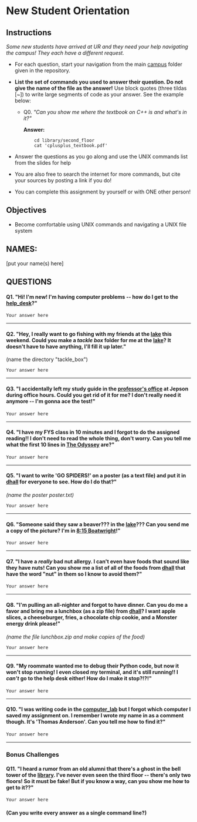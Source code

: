 # New Student Orientation

## Instructions

*Some new students have arrived at UR and they need your help navigating the campus! They each have a different request.* 

* For each question, start your navigation from the main [campus](/campus/) folder given in the repository. 
* **List the set of commands you used to answer their question. Do not give the name of the file as the answer!** Use block quotes (three tildas [~]) to write large segments of code as your answer. See the example below:
    
    - Q0. 
        *"Can you show me where the textbook on C++ is and what's in it?"*

        **Answer:**
        ``` 
            cd library/second_floor
            cat 'cplusplus_textbook.pdf'
        ```

* Answer the questions as you go along and use the UNIX commands list from the slides for help
* You are also free to search the internet for more commands, but cite your sources by posting a link if you do!

* You can complete this assignment by yourself or with ONE other person!


## Objectives

- Become comfortable using UNIX commands and navigating a UNIX file system



## NAMES: 
[put your name(s) here]


## QUESTIONS


#### Q1. "Hi! I'm new! I'm having computer problems -- how do I get to the [help_desk](jepson/help_desk)?"
```
Your answer here
```

---
#### Q2. "Hey, I really want to go fishing with my friends at the [lake](/campus/lake/) this weekend. Could you make a *tackle box* folder for me at the [lake](/campus/lake/)? It doesn't have to have anything, I'll fill it up later."
(name the directory "tackle_box")
```
Your answer here
```

---
#### Q3. "I accidentally left my study guide in the [professor's office](/campus/jepson/professors_office/) at Jepson during office hours. Could you get rid of it for me? I don't really need it anymore -- I'm gonna ace the test!"
```
Your answer here
```


---
#### Q4. "I have my FYS class in 10 minutes and I forgot to do the assigned reading!! I don't need to read the whole thing, don't worry. Can you tell me what the first 10 lines in [The Odyssey](campus/library/second_floor/odyssey.txt) are?" 

```
Your answer here
```

---
#### Q5. "I want to write 'GO SPIDERS!' on a poster (as a text file) and put it in [dhall](/campus/dhall/) for everyone to see. How do I do that?"
*(name the poster poster.txt)*
```
Your answer here
```

---
#### Q6. "Someone said they saw a beaver??? in the [lake](/campus/lake/)??? Can you send me a copy of the picture? I'm in [8:15 Boatwright](campus/library/first_floor/8_15)!"
```
Your answer here
```

---
#### Q7. "I have a *really* bad nut allergy. I can't even have foods that sound like they have nuts! Can you show me a list of all of the foods from [dhall](/campus/dhall/) that have the word "nut" in them so I know to avoid them?"
```
Your answer here
```

---
#### Q8. "I'm pulling an all-nighter and forgot to have dinner. Can you do me a favor and bring me a lunchbox (as a zip file) from [dhall](/campus/dhall/)? I want apple slices, a cheeseburger, fries, a chocolate chip cookie, and a Monster energy drink please!"
*(name the file lunchbox.zip and make copies of the food)*
```
Your answer here
```

---
#### Q9. "My roommate wanted me to debug their Python code, but now it won't stop running! I even closed my terminal, and it's still running!! I *can't* go to the help desk either! How do I make it stop?!?!"
```
Your answer here
```

---
#### Q10. "I was writing code in the [computer_lab](/campus/jepson/computer_lab/) but I forgot which computer I saved my assignment on. I remember I wrote my name in as a comment though. It's 'Thomas Anderson'. Can you tell me how to find it?"
```
Your answer here
```



---

### Bonus Challenges

#### Q11. "I heard a rumor from an old alumni that there's a ghost in the bell tower of the [library](/campus/library/). I've never even seen the third floor -- there's only two floors! So it must be fake! But if you know a way, can you show me how to get to it??"
```
Your answer here
```


#### (Can you write every answer as a single command line?)